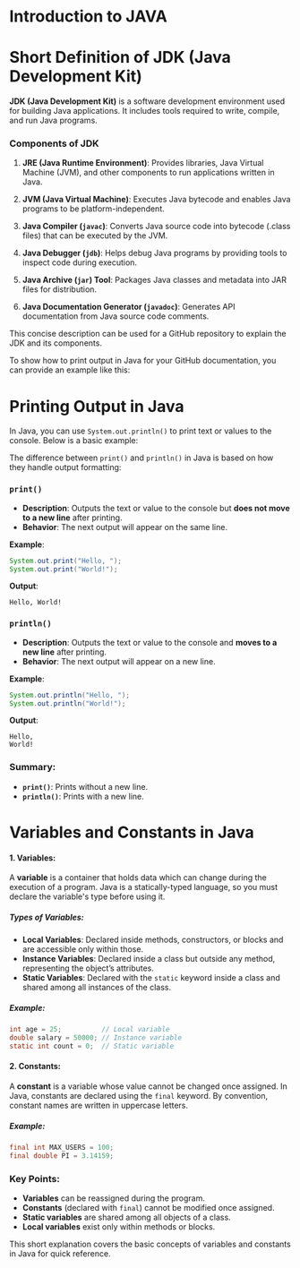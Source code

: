 # Introduction to JAVA

# Short Definition of JDK (Java Development Kit)

**JDK (Java Development Kit)** is a software development environment used for building Java applications. It includes tools required to write, compile, and run Java programs.

### Components of JDK

1. **JRE (Java Runtime Environment)**: Provides libraries, Java Virtual Machine (JVM), and other components to run applications written in Java.

2. **JVM (Java Virtual Machine)**: Executes Java bytecode and enables Java programs to be platform-independent.

3. **Java Compiler (`javac`)**: Converts Java source code into bytecode (.class files) that can be executed by the JVM.

4. **Java Debugger (`jdb`)**: Helps debug Java programs by providing tools to inspect code during execution.

5. **Java Archive (`jar`) Tool**: Packages Java classes and metadata into JAR files for distribution.

6. **Java Documentation Generator (`javadoc`)**: Generates API documentation from Java source code comments.

This concise description can be used for a GitHub repository to explain the JDK and its components.

To show how to print output in Java for your GitHub documentation, you can provide an example like this:

# Printing Output in Java

In Java, you can use `System.out.println()` to print text or values to the console. Below is a basic example:

The difference between `print()` and `println()` in Java is based on how they handle output formatting:

### `print()`
- **Description**: Outputs the text or value to the console but **does not move to a new line** after printing.
- **Behavior**: The next output will appear on the same line.

**Example**:
```java
System.out.print("Hello, ");
System.out.print("World!");
```
**Output**:
```
Hello, World!
```

### `println()`
- **Description**: Outputs the text or value to the console and **moves to a new line** after printing.
- **Behavior**: The next output will appear on a new line.

**Example**:
```java
System.out.println("Hello, ");
System.out.println("World!");
```
**Output**:
```
Hello, 
World!
```

### Summary:
- **`print()`**: Prints without a new line.
- **`println()`**: Prints with a new line.

# Variables and Constants in Java

#### **1. Variables:**
A **variable** is a container that holds data which can change during the execution of a program. Java is a statically-typed language, so you must declare the variable's type before using it.

##### **Types of Variables**:
- **Local Variables**: Declared inside methods, constructors, or blocks and are accessible only within those.
- **Instance Variables**: Declared inside a class but outside any method, representing the object’s attributes.
- **Static Variables**: Declared with the `static` keyword inside a class and shared among all instances of the class.

##### **Example**:
```java
int age = 25;          // Local variable
double salary = 50000; // Instance variable
static int count = 0;  // Static variable
```

#### **2. Constants:**
A **constant** is a variable whose value cannot be changed once assigned. In Java, constants are declared using the `final` keyword. By convention, constant names are written in uppercase letters.

##### **Example**:
```java
final int MAX_USERS = 100;
final double PI = 3.14159;
```

### Key Points:
- **Variables** can be reassigned during the program.
- **Constants** (declared with `final`) cannot be modified once assigned.
- **Static variables** are shared among all objects of a class.
- **Local variables** exist only within methods or blocks. 

This short explanation covers the basic concepts of variables and constants in Java for quick reference.

